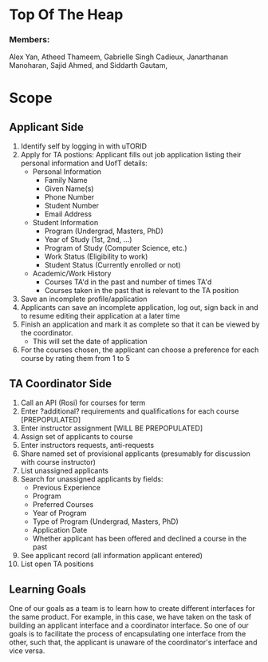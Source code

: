 # Top Of The  Heap
### Members: 
Alex Yan, Atheed Thameem, Gabrielle Singh Cadieux, Janarthanan Manoharan, Sajid Ahmed, and Siddarth Gautam,  
# Scope

## Applicant Side
  1. Identify self by logging in with uTORID
  2. Apply for TA postions: Applicant fills out job application listing their personal information and UofT details:
        - Personal Information
            - Family Name
            - Given Name(s)
            - Phone Number
            - Student Number
            - Email Address
        - Student Information
            - Program (Undergrad, Masters, PhD)
            - Year of Study (1st, 2nd, ...)
            - Program of Study (Computer Science, etc.)
            - Work Status (Eligibility to work)
            - Student Status (Currently enrolled or not)
        - Academic/Work History
            - Courses TA'd in the past and number of times TA'd
            - Courses taken in the past that is relevant to the TA position
  3. Save an incomplete profile/application
  4. Applicants can save an incomplete application, log out, sign back in and
     to resume editing their application at a later time    
  5. Finish an application and mark it as complete so that it can be viewed by the coordinator.
        - This will set the date of application
  6. For the courses chosen, the applicant can choose a preference for each course by rating them from 1 to 5 

## TA Coordinator Side
  1. Call an API (Rosi) for courses for term
  2. Enter ?additional? requirements and qualifications for each course  [PREPOPULATED]
  3. Enter instructor assignment  [WILL BE PREPOPULATED]
  4. Assign set of applicants to course
  5. Enter instructors requests, anti-requests
  6. Share named set of provisional applicants (presumably for discussion with course instructor)
  7. List unassigned applicants
  8. Search for unassigned applicants by fields:
        - Previous Experience
        - Program
        - Preferred Courses
        - Year of Program
        - Type of Program (Undergrad, Masters, PhD)
        - Application Date
        - Whether applicant has been offered and declined a course in the past
  9. See applicant record (all information applicant entered)
  10. List open TA positions

## Learning Goals
One of our goals as a team is to learn how to create different interfaces for the same product. For example, in this case, we have taken on the task of building an applicant interface and a coordinator interface. So one of our goals is to facilitate the process of encapsulating one interface from the other, such that, the applicant is unaware of the coordinator's interface and vice versa. 

